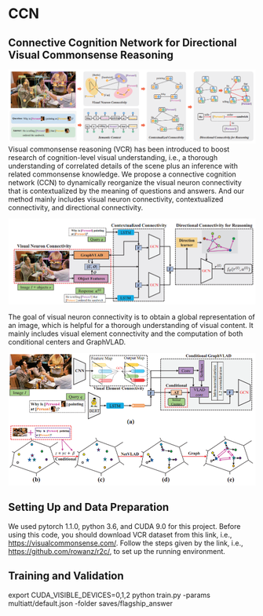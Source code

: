 # CCN
## Connective Cognition Network for Directional Visual Commonsense Reasoning

![Method](https://github.com/AmingWu/CCN/blob/master/pic/fig1.png?raw=true "Illustration of our method")
Visual commonsense reasoning (VCR) has been introduced to boost research of cognition-level visual understanding, i.e., a thorough understanding of correlated details of the scene plus an inference with related commonsense knowledge. We propose a connective cognition network (CCN) to dynamically reorganize the visual neuron connectivity that is contextualized by the meaning of questions and answers. And our method mainly includes visual neuron connectivity, contextualized connectivity, and directional connectivity.

![Framework](https://github.com/AmingWu/CCN/blob/master/pic/fig2.png?raw=true "Illustration of our framework")

The goal of visual neuron connectivity is to obtain a global representation of an image, which is helpful for a thorough understanding of visual content. It mainly includes visual element connectivity and the computation of both conditional centers and GraphVLAD.

![Visual Neuron Connectivity](https://github.com/AmingWu/CCN/blob/master/pic/fig3.png?raw=true "Illustration of Visual Neuron Connectivity")

## Setting Up and Data Preparation
We used pytorch 1.1.0, python 3.6, and CUDA 9.0 for this project. Before using this code, you should download VCR dataset from this link, i.e., https://visualcommonsense.com/. Follow the steps given by the link, i.e., https://github.com/rowanz/r2c/, to set up the running environment.

## Training and Validation
export CUDA_VISIBLE_DEVICES=0,1,2
python train.py -params multiatt/default.json -folder saves/flagship_answer
